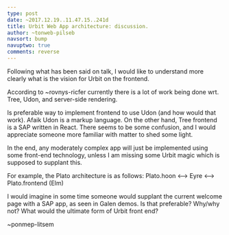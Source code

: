 ```yaml
---
type: post
date: ~2017.12.19..11.47.15..241d
title: Urbit Web App architecture: discussion.
author: ~tonweb-pilseb
navsort: bump
navuptwo: true
comments: reverse
---
```


Following what has been said on talk, I would like to 
understand more clearly what is the vision for Urbit on the frontend. 

According to ~rovnys-ricfer currently there is a lot of work 
being done wrt. Tree, Udon, and server-side rendering. 

Is preferable way to implement frontend to use Udon (and how would that work). Afaik Udon 
is a markup language. On the other hand, Tree frontend is a SAP written in React.
There seems to be some confusion, and I would appreciate someone more familiar with matter 
to shed some light. 

In the end, any moderately complex app will just be implemented using some front-end technology, unless I am missing some Urbit magic which is supposed to supplant this. 

For example, the Plato architecture is as follows:
Plato.hoon <--> Eyre <--> Plato.frontend (Elm)

I would imagine in some time someone would supplant the current welcome page with 
a SAP app, as seen in Galen demos. Is that preferable? Why/why not? What would the ultimate form of Urbit front end?

~ponmep-litsem